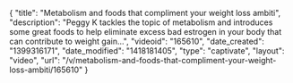 {
    "title": "Metabolism and foods that compliment your weight loss ambiti",
    "description": "Peggy K tackles the topic of metabolism and introduces some great foods to help eliminate excess bad estrogen in your body that can contribute to weight gain...",
    "videoid": "165610",
    "date_created": "1399316171",
    "date_modified": "1418181405",
    "type": "captivate",
    "layout": "video",
    "url": "\/v\/metabolism-and-foods-that-compliment-your-weight-loss-ambiti\/165610"
}